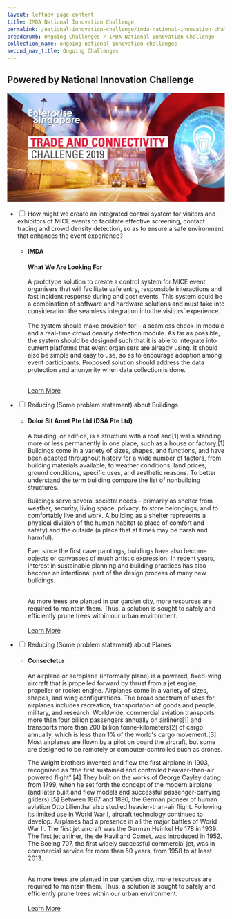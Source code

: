 ```yaml
---
layout: leftnav-page-content
title: IMDA National Innovation Challenge
permalink: /national-innovation-challenge/imda-national-innovation-challenge
breadcrumb: Ongoing Challenges / IMDA National Innovation Challenge
collection_name: ongoing-national-innovation-challenges
second_nav_title: Ongoing Challenges
---
```


## Powered by National Innovation Challenge
[![1](/images/TCC2019.jpg)](https://www.openinnovationnetwork.sg)
<br>

<div id="wrapper">
<ul>
  <li>
    <input type="checkbox" id="list-item-1">
    <label for="list-item-1" class="first">How might we create an integrated control system for visitors and exhibitors of MICE events to facilitate effective screening, contact tracing and crowd density detection, so as to ensure a safe environment that enhances the event experience?</label>
    <ul>
      <li><h4>IMDA</h4><b>What We Are Looking For</b><br><br>
A prototype solution to create a control system for MICE event organisers that will facilitate safe entry, responsible interactions and fast incident response during and post events. This system could be a combination of software and hardware solutions and must take into consideration the seamless integration into the visitors’ experience. 
<br><br>
The system should make provision for – a seamless check-in module and a real-time crowd density detection module. As far as possible, the system should be designed such that it is able to integrate into current platforms that event organisers are already using. It should also be simple and easy to use, so as to encourage adoption among event participants. Proposed solution should address the data protection and anonymity when data collection is done. 
<br><br>

<a href="/national-innovation-challenge/imda-national-innovation-challenge/problem-statement-1" target="_blank" >Learn More</a>
</li>
    </ul>
  </li>
    <li>
    <input type="checkbox" id="list-item-2">
    <label for="list-item-2">Reducing (Some problem statement) about Buildings</label>
    <ul>
      <li><h4>  Dolor Sit Amet Pte Ltd (DSA Pte Ltd)</h4>A building, or edifice, is a structure with a roof and[1] walls standing more or less permanently in one place, such as a house or factory.[1] Buildings come in a variety of sizes, shapes, and functions, and have been adapted throughout history for a wide number of factors, from building materials available, to weather conditions, land prices, ground conditions, specific uses, and aesthetic reasons. To better understand the term building compare the list of nonbuilding structures.

Buildings serve several societal needs – primarily as shelter from weather, security, living space, privacy, to store belongings, and to comfortably live and work. A building as a shelter represents a physical division of the human habitat (a place of comfort and safety) and the outside (a place that at times may be harsh and harmful).

Ever since the first cave paintings, buildings have also become objects or canvasses of much artistic expression. In recent years, interest in sustainable planning and building practices has also become an intentional part of the design process of many new buildings.
<br><br>

As more trees are planted in our garden city, more resources are required to maintain them. Thus, a solution is sought to safely and efficiently prune trees within our urban environment.
<br><br>
<a href="www.openinnovationnetwork.sg" target="_blank" >Learn More</a>
</li>
    </ul>
  </li>
    <li>
    <input type="checkbox" id="list-item-3">
    <label for="list-item-3" class="last">Reducing (Some problem statement) about Planes</label>
    <ul>
      <li><h4> Consectetur</h4>An airplane or aeroplane (informally plane) is a powered, fixed-wing aircraft that is propelled forward by thrust from a jet engine, propeller or rocket engine. Airplanes come in a variety of sizes, shapes, and wing configurations. The broad spectrum of uses for airplanes includes recreation, transportation of goods and people, military, and research. Worldwide, commercial aviation transports more than four billion passengers annually on airliners[1] and transports more than 200 billion tonne-kilometers[2] of cargo annually, which is less than 1% of the world's cargo movement.[3] Most airplanes are flown by a pilot on board the aircraft, but some are designed to be remotely or computer-controlled such as drones.

The Wright brothers invented and flew the first airplane in 1903, recognized as "the first sustained and controlled heavier-than-air powered flight".[4] They built on the works of George Cayley dating from 1799, when he set forth the concept of the modern airplane (and later built and flew models and successful passenger-carrying gliders).[5] Between 1867 and 1896, the German pioneer of human aviation Otto Lilienthal also studied heavier-than-air flight. Following its limited use in World War I, aircraft technology continued to develop. Airplanes had a presence in all the major battles of World War II. The first jet aircraft was the German Heinkel He 178 in 1939. The first jet airliner, the de Havilland Comet, was introduced in 1952. The Boeing 707, the first widely successful commercial jet, was in commercial service for more than 50 years, from 1958 to at least 2013.
<br><br>

As more trees are planted in our garden city, more resources are required to maintain them. Thus, a solution is sought to safely and efficiently prune trees within our urban environment.
<br><br>
<a href="www.openinnovationnetwork.sg" target="_blank" >Learn More</a>
</li>
    </ul>
  </li>
  </ul>
</div>
